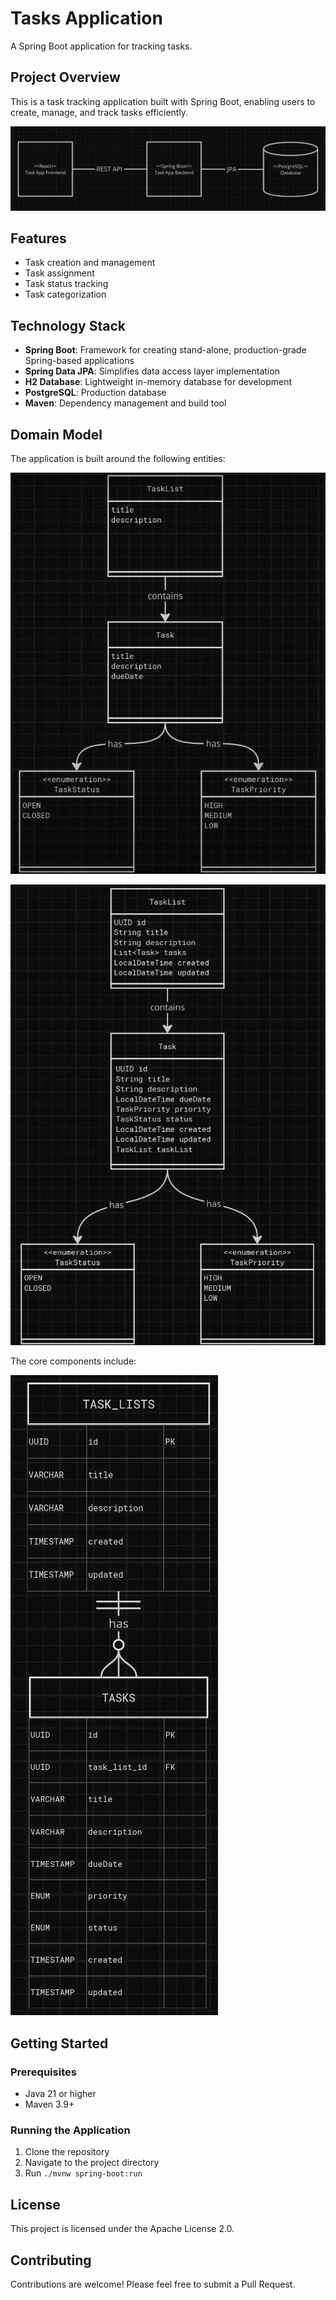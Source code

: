 # Tasks Application

A Spring Boot application for tracking tasks.

## Project Overview

This is a task tracking application built with Spring Boot, enabling users to create, manage, and track tasks efficiently.

![Project Structure](images/project.png)

## Features

- Task creation and management
- Task assignment
- Task status tracking
- Task categorization

## Technology Stack

- **Spring Boot**: Framework for creating stand-alone, production-grade Spring-based applications
- **Spring Data JPA**: Simplifies data access layer implementation
- **H2 Database**: Lightweight in-memory database for development
- **PostgreSQL**: Production database
- **Maven**: Dependency management and build tool

## Domain Model

The application is built around the following entities:

![Entity Relationship](images/entities.png)

![Entity Structure](images/entities_s-variables.png)

The core components include:

![Task Components](images/task_list-and-task.png)

## Getting Started

### Prerequisites

- Java 21 or higher
- Maven 3.9+

### Running the Application

1. Clone the repository
2. Navigate to the project directory
3. Run `./mvnw spring-boot:run`

## License

This project is licensed under the Apache License 2.0.

## Contributing

Contributions are welcome! Please feel free to submit a Pull Request.